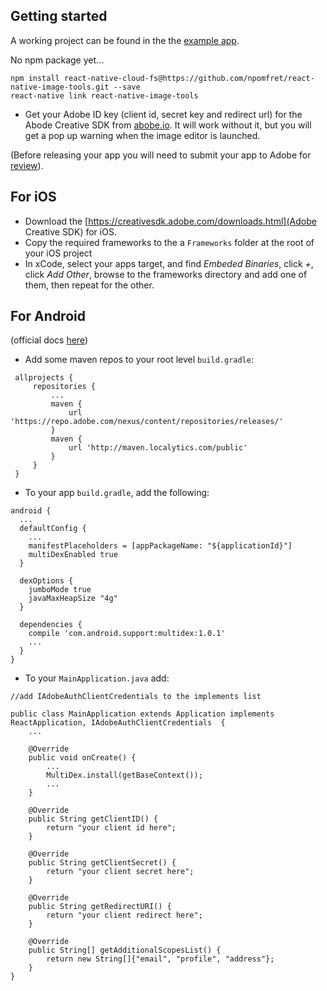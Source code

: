 ## Getting started

A working project can be found in the the [example app](https://github.com/npomfret/rn-image-tools-example).

No npm package yet...
    
    npm install react-native-cloud-fs@https://github.com/npomfret/react-native-image-tools.git --save
    react-native link react-native-image-tools
    
* Get your Adobe ID key (client id, secret key and redirect url) for the Abode Creative SDK from [abobe.io](https://www.adobe.io/console/integrations/new).  It will work without it, but you will get a pop up warning when the image editor is launched.

(Before releasing your app you will need to submit your app to Adobe for [review](https://creativesdk.zendesk.com/hc/en-us/articles/204601215-How-to-complete-the-Production-Client-ID-Request)).

## For iOS

* Download the [https://creativesdk.adobe.com/downloads.html](Adobe Creative SDK) for iOS.
* Copy the required frameworks to the a `Frameworks` folder at the root of your iOS project
* In xCode, select your apps target, and find _Embeded Binaries_, click _+_, click _Add Other_, browse to the frameworks directory and add one of them, then repeat for the other.

## For Android

(official docs [here](https://creativesdk.adobe.com/docs/android/#/articles/gettingstarted/index.html))

* Add some maven repos to your root level `build.gradle`:

```
 allprojects {
     repositories {
         ...
         maven {
             url 'https://repo.adobe.com/nexus/content/repositories/releases/'
         }
         maven {
             url 'http://maven.localytics.com/public'
         }
     }
 }
```

* To your app `build.gradle`, add the following:

```
android {
  ...
  defaultConfig {
    ...
    manifestPlaceholders = [appPackageName: "${applicationId}"]
    multiDexEnabled true    
  }

  dexOptions {
    jumboMode true
    javaMaxHeapSize "4g"
  }

  dependencies {
    compile 'com.android.support:multidex:1.0.1'
    ...
  }
}
```

* To your `MainApplication.java` add:

```
//add IAdobeAuthClientCredentials to the implements list

public class MainApplication extends Application implements ReactApplication, IAdobeAuthClientCredentials  {
    ...
    
    @Override
    public void onCreate() {
        ...
        MultiDex.install(getBaseContext());
        ...
    }

    @Override
    public String getClientID() {
        return "your client id here";
    }

    @Override
    public String getClientSecret() {
        return "your client secret here";
    }

    @Override
    public String getRedirectURI() {
        return "your client redirect here";
    }

    @Override
    public String[] getAdditionalScopesList() {
        return new String[]{"email", "profile", "address"};
    }
}
```
